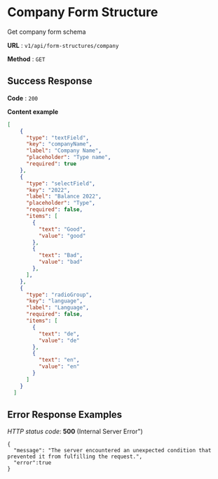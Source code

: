 # Company Form Structure

Get company form schema

**URL** : `v1/api/form-structures/company`

**Method** : `GET`


## Success Response

**Code** : `200`

**Content example**

```json
[
    {
      "type": "textField",
      "key": "companyName",
      "label": "Company Name",
      "placeholder": "Type name",
      "required": true
    },
    {
      "type": "selectField",
      "key": "2022",
      "label": "Balance 2022",
      "placeholder": "Type",
      "required": false,
      "items": [
        {
          "text": "Good",
          "value": "good"
        },
        {
          "text": "Bad",
          "value": "bad"
        },
      ],
    },
    {
      "type": "radioGroup",
      "key": "language",
      "label": "Language",
      "required": false,
      "items": [
        {
          "text": "de",
          "value": "de"
        },
        {
          "text": "en",
          "value": "en"
        }
      ]
    }
  ]
```

## Error Response Examples


*HTTP status code*: **500** (Internal Server Error")

    {
      "message": "The server encountered an unexpected condition that prevented it from fulfilling the request.",
      "error":true
    }
